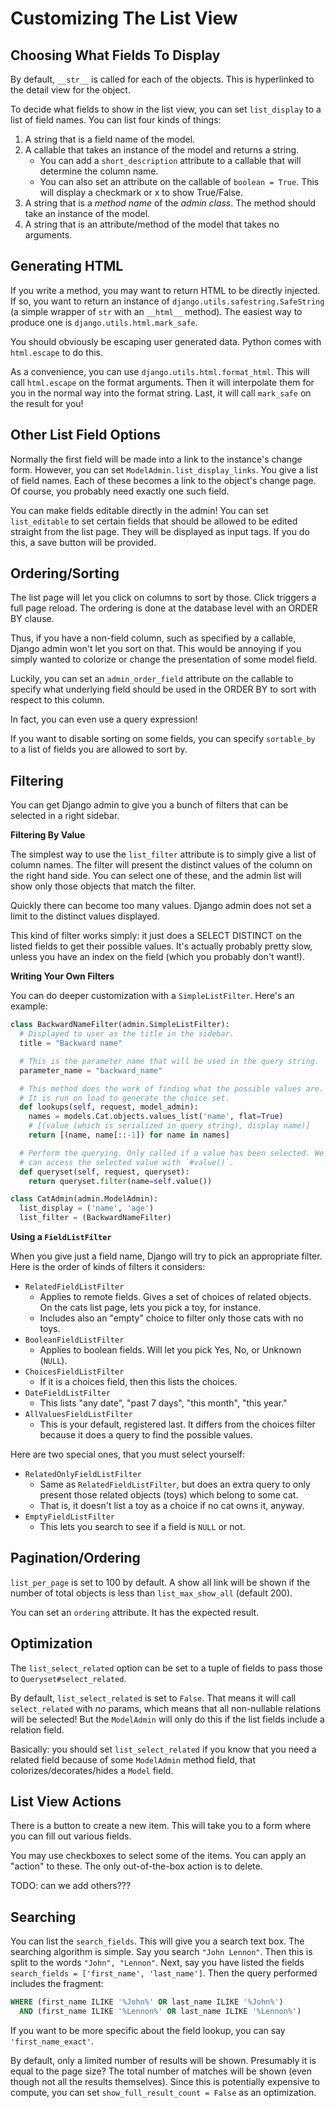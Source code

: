 # Customizing The List View

## Choosing What Fields To Display

By default, `__str__` is called for each of the objects. This is
hyperlinked to the detail view for the object.

To decide what fields to show in the list view, you can set
`list_display` to a list of field names. You can list four kinds of
things:

1. A string that is a field name of the model.
2. A callable that takes an instance of the model and returns a string.
    * You can add a `short_description` attribute to a callable that
      will determine the column name.
    * You can also set an attribute on the callable of `boolean = True`.
      This will display a checkmark or x to show True/False.
3. A string that is a *method name* of the *admin class*. The method
   should take an instance of the model.
4. A string that is an attribute/method of the model that takes no
   arguments.

## Generating HTML

If you write a method, you may want to return HTML to be directly
injected. If so, you want to return an instance of
`django.utils.safestring.SafeString` (a simple wrapper of `str` with an
`__html__` method). The easiest way to produce one is
`django.utils.html.mark_safe`.

You should obviously be escaping user generated data. Python comes with
`html.escape` to do this.

As a convenience, you can use `django.utils.html.format_html`. This will
call `html.escape` on the format arguments. Then it will interpolate
them for you in the normal way into the format string. Last, it will
call `mark_safe` on the result for you!

## Other List Field Options

Normally the first field will be made into a link to the instance's
change form. However, you can set `ModelAdmin.list_display_links`. You
give a list of field names. Each of these becomes a link to the object's
change page. Of course, you probably need exactly one such field.

You can make fields editable directly in the admin! You can set
`list_editable` to set certain fields that should be allowed to be
edited straight from the list page. They will be displayed as input
tags. If you do this, a save button will be provided.

## Ordering/Sorting

The list page will let you click on columns to sort by those. Click
triggers a full page reload. The ordering is done at the database level
with an ORDER BY clause.

Thus, if you have a non-field column, such as specified by a callable,
Django admin won't let you sort on that. This would be annoying if you
simply wanted to colorize or change the presentation of some model
field.

Luckily, you can set an `admin_order_field` attribute on the callable to
specify what underlying field should be used in the ORDER BY to sort
with respect to this column.

In fact, you can even use a query expression!

If you want to disable sorting on some fields, you can specify
`sortable_by` to a list of fields you are allowed to sort by.

## Filtering

You can get Django admin to give you a bunch of filters that can be
selected in a right sidebar.

**Filtering By Value**

The simplest way to use the `list_filter` attribute is to simply give a
list of column names. The filter will present the distinct values of the
column on the right hand side. You can select one of these, and the
admin list will show only those objects that match the filter.

Quickly there can become too many values. Django admin does not set a
limit to the distinct values displayed.

This kind of filter works simply: it just does a SELECT DISTINCT on the
listed fields to get their possible values. It's actually probably
pretty slow, unless you have an index on the field (which you probably
don't want!).

**Writing Your Own Filters**

You can do deeper customization with a `SimpleListFilter`. Here's an
example:

```python
class BackwardNameFilter(admin.SimpleListFilter):
  # Displayed to user as the title in the sidebar.
  title = "Backward name"

  # This is the parameter name that will be used in the query string.
  parameter_name = "backward_name"

  # This method does the work of finding what the possible values are.
  # It is run on load to generate the choice set.
  def lookups(self, request, model_admin):
    names = models.Cat.objects.values_list('name', flat=True)
    # [(value (which is serialized in query string), display name)]
    return [(name, name[::-1]) for name in names]

  # Perform the querying. Only called if a value has been selected. We
  # can access the selected value with `#value()`.
  def queryset(self, request, queryset):
    return queryset.filter(name=self.value())

class CatAdmin(admin.ModelAdmin):
  list_display = ('name', 'age')
  list_filter = (BackwardNameFilter)
```

**Using a `FieldListFilter`**

When you give just a field name, Django will try to pick an appropriate
filter. Here is the order of kinds of filters it considers:

* `RelatedFieldListFilter`
  * Applies to remote fields. Gives a set of choices of related objects.
    On the cats list page, lets you pick a toy, for instance.
  * Includes also an "empty" choice to filter only those cats with no
    toys.
* `BooleanFieldListFilter`
  * Applies to boolean fields. Will let you pick Yes, No, or Unknown
    (`NULL`).
* `ChoicesFieldListFilter`
  * If it is a choices field, then this lists the choices.
* `DateFieldListFilter`
  * This lists "any date", "past 7 days", "this month", "this year."
* `AllValuesFieldListFilter`
  * This is your default, registered last. It differs from the choices
    filter because it does a query to find the possible values.

Here are two special ones, that you must select yourself:

* `RelatedOnlyFieldListFilter`
  * Same as `RelatedFieldListFilter`, but does an extra query to only
    present those related objects (toys) which belong to some cat.
  * That is, it doesn't list a toy as a choice if no cat owns it,
    anyway.
* `EmptyFieldListFilter`
  * This lets you search to see if a field is `NULL` or not.

## Pagination/Ordering

`list_per_page` is set to 100 by default. A show all link will be shown
if the number of total objects is less than `list_max_show_all` (default
200).

You can set an `ordering` attribute. It has the expected result.

## Optimization

The `list_select_related` option can be set to a tuple of fields to pass
those to `Queryset#select_related`.

By default, `list_select_related` is set to `False`. That means it will
call `select_related` with *no* params, which means that all
non-nullable relations will be selected! But the `ModelAdmin` will only
do this if the list fields include a relation field.

Basically: you should set `list_select_related` if you know that you
need a related field because of some `ModelAdmin` method field, that
colorizes/decorates/hides a `Model` field.

## List View Actions

There is a button to create a new item. This will take you to a form
where you can fill out various fields.

You may use checkboxes to select some of the items. You can apply an
"action" to these. The only out-of-the-box action is to delete.

TODO: can we add others???

## Searching

You can list the `search_fields`. This will give you a search text box.
The searching algorithm is simple. Say you search `"John Lennon"`. Then
this is split to the words `"John", "Lennon"`. Next, say you have listed
the fields `search_fields = ['first_name', 'last_name']`. Then the query
performed includes the fragment:

```sql
WHERE (first_name ILIKE '%John%' OR last_name ILIKE '%John%')
  AND (first_name ILIKE '%Lennon%' OR last_name ILIKE '%Lennon%')
```

If you want to be more specific about the field lookup, you can say
`'first_name_exact'`.

By default, only a limited number of results will be shown. Presumably
it is equal to the page size? The total number of matches will be shown
(even though not all the results themselves). Since this is potentially
expensive to compute, you can set `show_full_result_count = False` as an
optimization.
